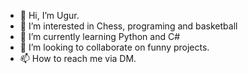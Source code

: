 - 👋 Hi, I’m Ugur.
- 👀 I’m interested in Chess, programing and basketball
- 🌱 I’m currently learning Python and C#
- 💞️ I’m looking to collaborate on funny projects.
- 📫 How to reach me via DM.

<!---
Youugur/Youugur is a ✨ special ✨ repository because its `README.md` (this file) appears on your GitHub profile.
You can click the Preview link to take a look at your changes.
--->
